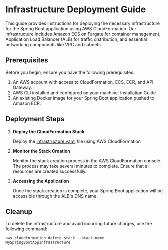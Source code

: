 # Infrastructure Deployment Guide

This guide provides instructions for deploying the necessary infrastructure for the Spring Boot application using AWS CloudFormation. Our infrastructure includes Amazon ECS on Fargate for container management, Application Load Balancer (ALB) for traffic distribution, and essential networking components like VPC and subnets.

## Prerequisites

Before you begin, ensure you have the following prerequisites:
1. An AWS account with access to CloudFormation, ECS, ECR, and API Gateway.
2. AWS CLI installed and configured on your machine. Installation Guide
3. An existing Docker image for your Spring Boot application pushed to Amazon ECR.

## Deployment Steps

1. **Deploy the CloudFormation Stack**
   
    Deploy the [infrastructure.yaml](infrastructure.yaml) file using AWS CloudFormation
2. **Monitor the Stack Creation** 
   
    Monitor the stack creation process in the AWS CloudFormation console. The process may take several minutes to complete. Ensure that all resources are created successfully.
3. **Accessing the Application**
   
    Once the stack creation is complete, your Spring Boot application will be accessible through the ALB's DNS name.

## Cleanup

To delete the infrastructure and avoid incurring future charges, use the following command:

`aws cloudformation delete-stack --stack-name MySpringBootAppInfrastructure`

